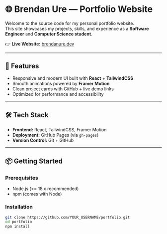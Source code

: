 # 🌐 Brendan Ure — Portfolio Website

Welcome to the source code for my personal portfolio website.  
This site showcases my projects, skills, and experience as a **Software Engineer** and **Computer Science student**.  

👉 **Live Website:** [brendanure.dev](https://brendanure.dev)

---

## 🚀 Features
- Responsive and modern UI built with **React** + **TailwindCSS**
- Smooth animations powered by **Framer Motion**
- Clean project cards with GitHub + live demo links
- Optimized for performance and accessibility

---

## 🛠️ Tech Stack
- **Frontend:** React, TailwindCSS, Framer Motion  
- **Deployment:** GitHub Pages (via `gh-pages`)  
- **Version Control:** Git + GitHub  

---

## 📦 Getting Started

### Prerequisites
- Node.js (>= 18.x recommended)  
- npm (comes with Node)

### Installation
```bash
git clone https://github.com/YOUR_USERNAME/portfolio.git
cd portfolio
npm install